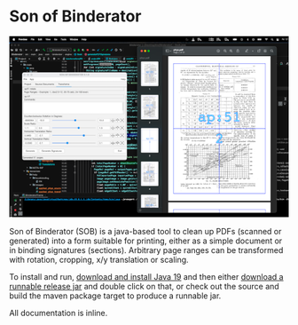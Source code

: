 <head>
<meta name="google-site-verification" content="r1X3wZdzjHSNV6unRt1cMAUscim_M6F2zPkxbWxrmP8" />
</head>

# Son of Binderator

![Model](src/main/resources/help/images/binderator_preview.png)

Son of Binderator (SOB) is a java-based tool to clean up PDFs (scanned or generated)
into a form suitable for printing, either as a simple document or in binding signatures (sections).
Arbitrary page ranges can be transformed with rotation, cropping, x/y translation or scaling.

To install and run,
<a href="https://www.oracle.com/au/java/technologies/downloads/">download and install Java 19</a>
and then either
<a href="https://github.com/31sv0g3l/sob/releases">download a runnable release jar</a>
and double click on that, or check out the source and build the maven package target to produce a runnable jar.

All documentation is inline.

